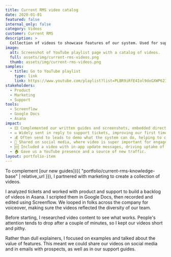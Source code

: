 ```yaml
---
title: Current RMS video catalog
date: 2020-01-01
featured: false
internal_only: false
category: Videos
customer: Current RMS
description: >
  Collection of videos to showcase features of our system. Used for support, as well as social media channels and in sales emails.
image:
  alt: Screenshot of YouTube playlist page with a catalog of videos.
  full: assets/img/current-rms-videos.png
  thumb: assets/img/current-rms-videos.png
samples:
  - title: Go to YouTube playlist
    type: link
    link: https://www.youtube.com/playlist?list=PLBR9iRfE4Iol9doGXWP62IQp0ONUAuGBu
stakeholders:
  - Product
  - Marketing
  - Support
tools:
  - Screenflow
  - Google Docs
  - Asana
impact:
  - 🎞️ Complemented our written guides and screenshots, embedded directly in our knowledge base articles.
  - ✉️ Widely sent in reply to support tickets, improving our first time fix rate.
  - 💰 Often send to leads to demo what the system can do, helping to convert to sign-up.
  - 🔀 Shared on social media, where video is super important for engagement.
  - 🆕 Included a video with in-app update messages, driving uptake of new features.
  - 🏠 Gave us a YouTube presence and a source of new traffic.
layout: portfolio-item
---
```

To complement [our new guides]({{ "portfolio/current-rms-knowledge-base" | relative_url }}), I partnered with marketing to create a collection of videos.

I analyzed tickets and worked with product and support to build a backlog of videos in Asana. I scripted them in Google Docs, then recorded and edited using Screenflow. We looped in folks across the company for voiceover, making sure the videos reflected the diversity of our team.

Before starting, I researched video content to see what works. People's attention tends to drop after a couple of minutes, so I kept our videos short and pithy.

Rather than dull explainers, I focused on examples and talked about the value of features. This meant we could share our videos on social media and in emails with prospects, as well as in our support guides.
